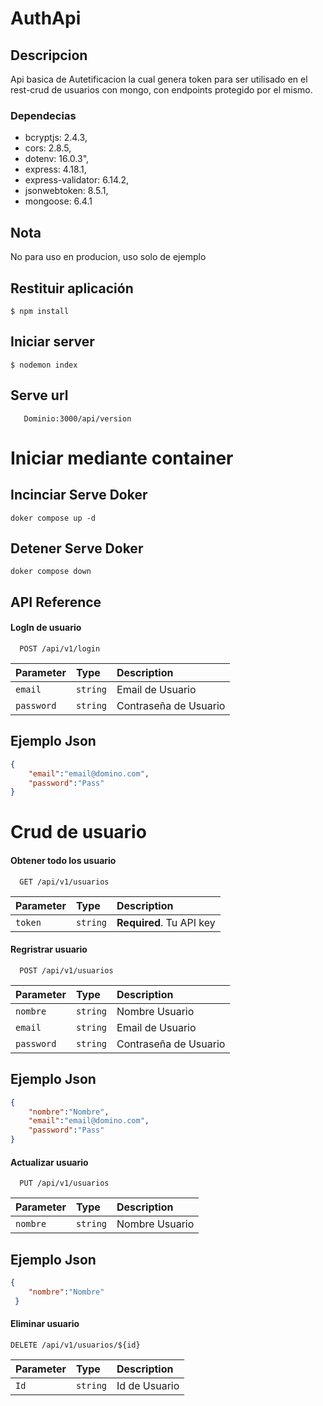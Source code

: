 # AuthApi
## Descripcion
Api basica de Autetificacion la cual genera token para ser utilisado en el rest-crud de usuarios con mongo, con endpoints protegido por el mismo.
### Dependecias
-  bcryptjs: 2.4.3,
-  cors: 2.8.5,
-  dotenv: 16.0.3",
-  express: 4.18.1,
-  express-validator: 6.14.2,
-  jsonwebtoken: 8.5.1,
-  mongoose: 6.4.1

## Nota
No para uso en producion, uso solo de ejemplo 

## Restituir aplicación
`$ npm install `

## Iniciar server
`$ nodemon index `
## Serve url
```http
   Dominio:3000/api/version
```
# Iniciar mediante container

## Incinciar Serve  Doker
```
doker compose up -d
```
## Detener Serve Doker
```
doker compose down 
```


## API Reference

#### LogIn de usuario

```http
  POST /api/v1/login
```

| Parameter | Type     | Description                |
| :-------- | :------- | :------------------------- |
| `email` | `string` | Email de  Usuario |
| `password` | `string` | Contraseña de  Usuario |


## Ejemplo Json

```json
{
    "email":"email@domino.com",
    "password":"Pass"
}
```
# Crud de usuario
#### Obtener todo los usuario

```http
  GET /api/v1/usuarios
```

| Parameter | Type     | Description                |
| :-------- | :------- | :------------------------- |
| `token` | `string` | **Required**. Tu API key |

#### Regristrar usuario

```http
  POST /api/v1/usuarios
```

| Parameter | Type     | Description                |
| :-------- | :------- | :------------------------- |
| `nombre` | `string` | Nombre Usuario |
| `email` | `string` | Email de  Usuario |
| `password` | `string` | Contraseña de  Usuario |


## Ejemplo Json

```json
{
    "nombre":"Nombre",
    "email":"email@domino.com",
    "password":"Pass"
}
```
#### Actualizar usuario

```http
  PUT /api/v1/usuarios
```

| Parameter | Type     | Description                |
| :-------- | :------- | :------------------------- |
| `nombre` | `string` | Nombre Usuario |


## Ejemplo Json

```json
{
    "nombre":"Nombre"
 }
```
#### Eliminar usuario

```http
DELETE /api/v1/usuarios/${id}
```

| Parameter | Type     | Description                |
| :-------- | :------- | :------------------------- |
| `Id` | `string` | Id de Usuario |